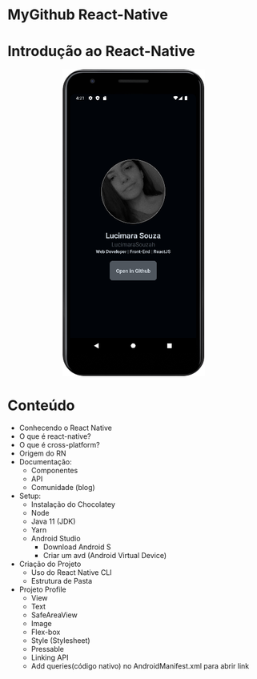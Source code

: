 # MyGithub React-Native
# Introdução ao React-Native
<div align="center">
    <img src="src/image/mobile.png">
</div>

# Conteúdo
- Conhecendo o React Native
- O que é react-native?
- O que é cross-platform?
- Origem do RN
- Documentação:
    - Componentes
    - API
    - Comunidade (blog)
- Setup:
    - Instalação do Chocolatey
    - Node
    - Java 11 (JDK)
    - Yarn
    - Android Studio
        - Download Android S
        - Criar um avd (Android Virtual Device)
- Criação do Projeto
    - Uso do React Native CLI
    - Estrutura de Pasta
- Projeto Profile
    - View
    - Text
    - SafeAreaView
    - Image
    - Flex-box
    - Style (Stylesheet)
    - Pressable
    - Linking API
    - Add queries(código nativo) no AndroidManifest.xml para abrir link


